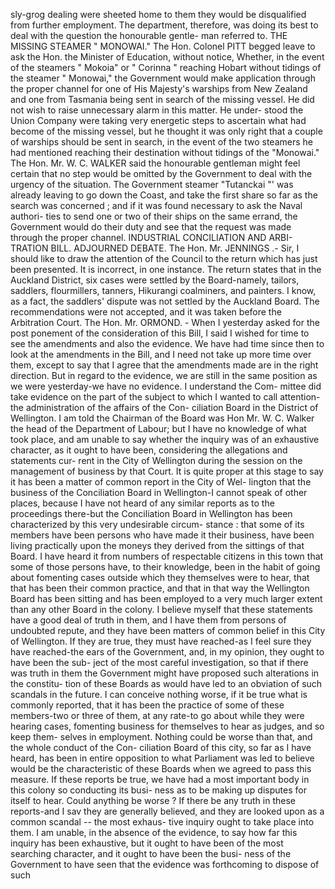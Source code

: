sly-grog dealing were sheeted home to them they would be disqualified from further employment. The department, therefore, was doing its best to deal with the question the honourable gentle- man referred to. THE MISSING STEAMER " MONOWAI." The Hon. Colonel PITT begged leave to ask the Hon. the Minister of Education, without notice, Whether, in the event of the steamers " Mokoia" or " Corinna " reaching Hobart without tidings of the steamer " Monowai," the Government would make application through the proper channel for one of His Majesty's warships from New Zealand and one from Tasmania being sent in search of the missing vessel. He did not wish to raise unnecessary alarm in this matter. He under- stood the Union Company were taking very energetic steps to ascertain what had become of the missing vessel, but he thought it was only right that a couple of warships should be sent in search, in the event of the two steamers he had mentioned reaching their destination without tidings of the "Monowai." The Hon. Mr. W. C. WALKER said the honourable gentleman might feel certain that no step would be omitted by the Government to deal with the urgency of the situation. The Government steamer "Tutanckai "' was already leaving to go down the Coast, and take the first share so far as the search was concerned ; and if it was found necessary to ask the Naval authori- ties to send one or two of their ships on the same errand, the Government would do their duty and see that the request was made through the proper channel. INDUSTRIAL CONCILIATION AND ARBI- TRATION BILL. ADJOURNED DEBATE. The Hon. Mr. JENNINGS .- Sir, I should like to draw the attention of the Council to the return which has just been presented. It is incorrect, in one instance. The return states that in the Auckland District, six cases were settled by the Board-namely, tailors, saddlers, flourmillers, tanners, Hikurangi coalminers, and painters. I know, as a fact, the saddlers' dispute was not settled by the Auckland Board. The recommendations were not accepted, and it was taken before the Arbitration Court. The Hon. Mr. ORMOND. - When I yesterday asked for the post ponement of the consideration of this Bill, I said I wished for time to see the amendments and also the evidence. We have had time since then to look at the amendments in the Bill, and I need not take up more time over them, except to say that I agree that the amendments made are in the right direction. But in regard to the evidence, we are still in the same position as we were yesterday-we have no evidence. I understand the Com- mittee did take evidence on the part of the subject to which I wanted to call attention- the administration of the affairs of the Con- ciliation Board in the District of Wellington. I am told the Chairman of the Board was Hon Mr. W. C. Walker the head of the Department of Labour; but I have no knowledge of what took place, and am unable to say whether the inquiry was of an exhaustive character, as it ought to have been, considering the allegations and statements cur- rent in the City of Wellington during the session on the management of business by that Court. It is quite proper at this stage to say it has been a matter of common report in the City of Wel- lington that the business of the Conciliation Board in Wellington-I cannot speak of other places, because I have not heard of any similar reports as to the proceedings there-but the Conciliation Board in Wellington has been characterized by this very undesirable circum- stance : that some of its members have been persons who have made it their business, have been living practically upon the moneys they derived from the sittings of that Board. I have heard it from numbers of respectable citizens in this town that some of those persons have, to their knowledge, been in the habit of going about fomenting cases outside which they themselves were to hear, that that has been their common practice, and that in that way the Wellington Board has been sitting and has been employed to a very much larger extent than any other Board in the colony. I believe myself that these statements have a good deal of truth in them, and I have them from persons of undoubted repute, and they have been matters of common belief in this City of Wellington. If they are true, they must have reached-as I feel sure they have reached-the ears of the Government, and, in my opinion, they ought to have been the sub- ject of the most careful investigation, so that if there was truth in them the Government might have proposed such alterations in the constitu- tion of these Boards as would have led to an obviation of such scandals in the future. I can conceive nothing worse, if it be true what is commonly reported, that it has been the practice of some of these members-two or three of them, at any rate-to go about while they were hearing cases, fomenting business for themselves to hear as judges, and so keep them- selves in employment. Nothing could be worse than that, and the whole conduct of the Con- ciliation Board of this city, so far as I have heard, has been in entire opposition to what Parliament was led to believe would be the characteristic of these Boards when we agreed to pass this measure. If these reports be true, we have had a most important body in this colony so conducting its busi- ness as to be making up disputes for itself to hear. Could anything be worse ? If there be any truth in these reports-and I sav they are generally believed, and they are looked upon as a common scandal -- the most exhaus- tive inquiry ought to take place into them. I am unable, in the absence of the evidence, to say how far this inquiry has been exhaustive, but it ought to have been of the most searching character, and it ought to have been the busi- ness of the Government to have seen that the evidence was forthcoming to dispose of such 